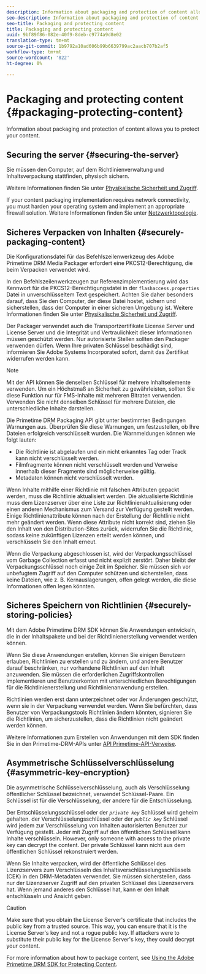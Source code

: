 ```yaml
---
description: Information about packaging and protection of content allows you to protect your content.
seo-description: Information about packaging and protection of content allows you to protect your content.
seo-title: Packaging and protecting comtent
title: Packaging and protecting comtent
uuid: 9bf89f86-082e-40f9-8deb-c9774a9d8e02
translation-type: tm+mt
source-git-commit: 1b9792a10ad606b99b6639799ac2aacb707b2af5
workflow-type: tm+mt
source-wordcount: '822'
ht-degree: 0%

---
```



# Packaging and protecting content {#packaging-protecting-content}

Information about packaging and protection of content allows you to protect your content.

## Securing the server {#securing-the-server}

Sie müssen den Computer, auf dem Richtlinienverwaltung und Inhaltsverpackung stattfinden, physisch sichern.

Weitere Informationen finden Sie unter [Physikalische Sicherheit und Zugriff](../../secure-deployment-guidelines/physical-sec-and-access.md).

If your content packaging implementation requires network connectivity, you must harden your operating system and implement an appropriate firewall solution. Weitere Informationen finden Sie unter [Netzwerktopologie](../../secure-deployment-guidelines/overview/network-topology.md).

## Sicheres Verpacken von Inhalten {#securely-packaging-content}

Die Konfigurationsdatei für das Befehlszeilenwerkzeug des Adobe Primetime DRM Media Packager erfordert eine PKCS12-Berechtigung, die beim Verpacken verwendet wird.

In den Befehlszeilenwerkzeugen zur Referenzimplementierung wird das Kennwort für die PKCS12-Berechtigungsdatei in der `flashaccess.properties` Datei in unverschlüsseltem Text gespeichert. Achten Sie daher besonders darauf, dass Sie den Computer, der diese Datei hostet, sichern und sicherstellen, dass der Computer in einer sicheren Umgebung ist. Weitere Informationen finden Sie unter [Physikalische Sicherheit und Zugriff](../../secure-deployment-guidelines/physical-sec-and-access.md).

Der Packager verwendet auch die Transportzertifikate License Server und License Server und die Integrität und Vertraulichkeit dieser Informationen müssen geschützt werden. Nur autorisierte Stellen sollten den Packager verwenden dürfen. Wenn Ihre privaten Schlüssel beschädigt sind, informieren Sie Adobe Systems Incorporated sofort, damit das Zertifikat widerrufen werden kann.

>[!NOTE]
>
>Mit der API können Sie denselben Schlüssel für mehrere Inhaltselemente verwenden. Um ein Höchstmaß an Sicherheit zu gewährleisten, sollten Sie diese Funktion nur für FMS-Inhalte mit mehreren Bitraten verwenden. Verwenden Sie nicht denselben Schlüssel für mehrere Dateien, die unterschiedliche Inhalte darstellen.

Die Primetime DRM Packaging API gibt unter bestimmten Bedingungen Warnungen aus. Überprüfen Sie diese Warnungen, um festzustellen, ob Ihre Dateien erfolgreich verschlüsselt wurden. Die Warnmeldungen können wie folgt lauten:

* Die Richtlinie ist abgelaufen und ein nicht erkanntes Tag oder Track kann nicht verschlüsselt werden.
* Filmfragmente können nicht verschlüsselt werden und Verweise innerhalb dieser Fragmente sind möglicherweise gültig.
* Metadaten können nicht verschlüsselt werden.

Wenn Inhalte mithilfe einer Richtlinie mit falschen Attributen gepackt werden, muss die Richtlinie aktualisiert werden. Die aktualisierte Richtlinie muss dem Lizenzserver über eine Liste zur Richtlinienaktualisierung oder einen anderen Mechanismus zum Versand zur Verfügung gestellt werden. Einige Richtlinienattribute können nach der Erstellung der Richtlinie nicht mehr geändert werden. Wenn diese Attribute nicht korrekt sind, ziehen Sie den Inhalt von den Distribution-Sites zurück, widerrufen Sie die Richtlinie, sodass keine zukünftigen Lizenzen erteilt werden können, und verschlüsseln Sie den Inhalt erneut.

Wenn die Verpackung abgeschlossen ist, wird der Verpackungsschlüssel vom Garbage Collection erfasst und nicht explizit zerstört. Daher bleibt der Verpackungsschlüssel noch einige Zeit im Speicher. Sie müssen sich vor unbefugtem Zugriff auf den Computer schützen und sicherstellen, dass keine Dateien, wie z. B. Kernauslagerungen, offen gelegt werden, die diese Informationen offen legen könnten.

## Sicheres Speichern von Richtlinien {#securely-storing-policies}

Mit dem Adobe Primetime DRM SDK können Sie Anwendungen entwickeln, die in der Inhaltspakete und bei der Richtlinienerstellung verwendet werden können.

Wenn Sie diese Anwendungen erstellen, können Sie einigen Benutzern erlauben, Richtlinien zu erstellen und zu ändern, und andere Benutzer darauf beschränken, nur vorhandene Richtlinien auf den Inhalt anzuwenden. Sie müssen die erforderlichen Zugriffskontrollen implementieren und Benutzerkonten mit unterschiedlichen Berechtigungen für die Richtlinienerstellung und Richtlinienanwendung erstellen.

Richtlinien werden erst dann unterzeichnet oder vor Änderungen geschützt, wenn sie in der Verpackung verwendet werden. Wenn Sie befürchten, dass Benutzer von Verpackungstools Richtlinien ändern könnten, signieren Sie die Richtlinien, um sicherzustellen, dass die Richtlinien nicht geändert werden können.

Weitere Informationen zum Erstellen von Anwendungen mit dem SDK finden Sie in den Primetime-DRM-APIs unter [API Primetime-API-Verweise](https://help.adobe.com/en_US/primetime/api/index.html#api-Adobe_Primetime_API_References).

## Asymmetrische Schlüsselverschlüsselung {#asymmetric-key-encryption}

Die asymmetrische Schlüsselverschlüsselung, auch als Verschlüsselung öffentlicher Schlüssel bezeichnet, verwendet Schlüssel-Paare. Ein Schlüssel ist für die Verschlüsselung, der andere für die Entschlüsselung.

Der Entschlüsselungsschlüssel oder der *`private key`* Schlüssel wird geheim gehalten. der Verschlüsselungsschlüssel oder der *`public key`* Schlüssel wird jedem zur Verschlüsselung von Inhalten autorisierten Benutzer zur Verfügung gestellt. Jeder mit Zugriff auf den öffentlichen Schlüssel kann Inhalte verschlüsseln. However, only someone with access to the private key can decrypt the content. Der private Schlüssel kann nicht aus dem öffentlichen Schlüssel rekonstruiert werden.

Wenn Sie Inhalte verpacken, wird der öffentliche Schlüssel des Lizenzservers zum Verschlüsseln des Inhaltsverschlüsselungsschlüssels (CEK) in den DRM-Metadaten verwendet. Sie müssen sicherstellen, dass nur der Lizenzserver Zugriff auf den privaten Schlüssel des Lizenzservers hat. Wenn jemand anderes den Schlüssel hat, kann er den Inhalt entschlüsseln und Ansicht geben.

>[!CAUTION]
>
>Make sure that you obtain the License Server&#39;s certificate that includes the public key from a trusted source. This way, you can ensure that it is the License Server&#39;s key and not a rogue public key. If attackers were to substitute their public key for the License Server&#39;s key, they could decrypt your content.

For more information about how to package content, see [Using the Adobe Primetime DRM SDK for Protecting Content](https://helpx.adobe.com/content/dam/help/en/primetime/drm/drm_protecting_content.pdf).